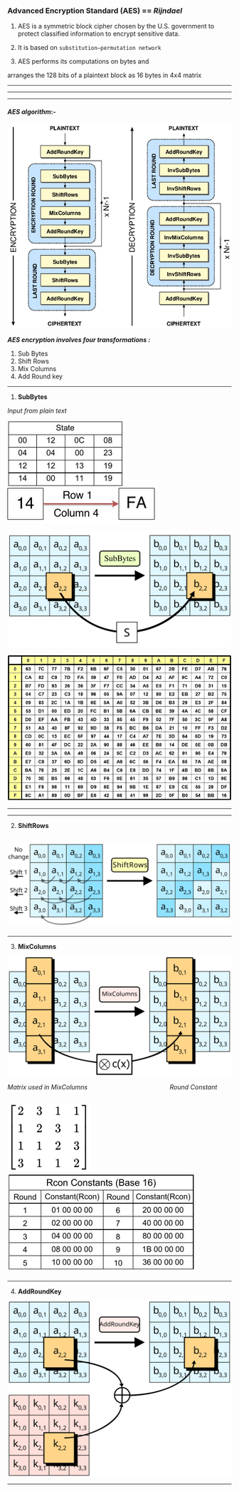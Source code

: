 
### **Advanced Encryption Standard (AES)** ==  **_Rijndael_**

 1. AES is a symmetric block cipher chosen by the U.S. government to protect classified information to encrypt sensitive data.


2. It is based on `substitution–permutation network`


3. AES performs its computations on bytes and 

arranges the 128 bits of a plaintext block as 16 bytes in 4x4 matrix

----------------------------------------------------------------------
----------------------------------------------------------------------
----------------------------------------------------------------------

#### **_AES algorithm_**:-


![AES STRUCTURE](https://raw.githubusercontent.com/R3DDY97/crypto-py/master/AES_py/pics/aes_en_de.png)

***AES encryption involves four transformations :***

1. Sub Bytes
2. Shift Rows
3. Mix Columns
3. Add Round key


----------------------------------------------------------------------
1. **SubBytes**

*Input from plain text*

![AES state](https://raw.githubusercontent.com/R3DDY97/crypto-py/master/AES_py/pics/state.jpg) &nbsp;&nbsp;&nbsp;&nbsp;&nbsp;&nbsp;&nbsp;&nbsp;&nbsp;&nbsp;&nbsp;&nbsp;&nbsp;&nbsp;&nbsp;&nbsp;&nbsp;&nbsp;&nbsp;&nbsp;&nbsp;&nbsp;&nbsp;&nbsp;&nbsp;&nbsp;&nbsp;&nbsp;&nbsp;&nbsp;&nbsp;&nbsp;&nbsp;&nbsp;&nbsp;&nbsp;&nbsp;&nbsp;&nbsp;&nbsp;&nbsp;&nbsp;&nbsp;&nbsp;&nbsp; ![AES sub](https://raw.githubusercontent.com/R3DDY97/crypto-py/master/AES_py/pics/state_sbox.jpg)


![AES SubBytes](https://raw.githubusercontent.com/R3DDY97/crypto-py/master/AES_py/pics/AES-SubBytes.svg?sanitize=true)


![AES sbox](https://raw.githubusercontent.com/R3DDY97/crypto-py/master/AES_py/pics/aes_sbox.jpg)



----------------------------------------------------------------------



----------------------------------------------------------------------
2. **ShiftRows**

![AES ShiftRows](https://raw.githubusercontent.com/R3DDY97/crypto-py/master/AES_py/pics/AES-ShiftRows.svg?sanitize=true)
----------------------------------------------------------------------


----------------------------------------------------------------------
3. **MixColumns**


![AES ShiftRows](https://raw.githubusercontent.com/R3DDY97/crypto-py/master/AES_py/pics/AES-MixColumns.svg?sanitize=true)

*Matrix used in MixColumns* &nbsp;&nbsp;&nbsp;&nbsp;&nbsp;&nbsp;&nbsp;&nbsp;&nbsp;&nbsp;&nbsp;&nbsp;&nbsp;&nbsp;&nbsp;&nbsp;&nbsp;&nbsp;&nbsp;&nbsp;&nbsp;&nbsp;&nbsp;&nbsp;&nbsp;&nbsp;&nbsp;&nbsp;&nbsp;&nbsp;&nbsp;&nbsp;&nbsp;&nbsp;&nbsp;&nbsp;&nbsp;&nbsp;&nbsp;&nbsp;&nbsp;&nbsp;&nbsp;&nbsp;&nbsp; *Round Constant*

![AES matrix](https://raw.githubusercontent.com/R3DDY97/crypto-py/master/AES_py/pics/matrix.svg?sanitize=true)   &nbsp;&nbsp;&nbsp;&nbsp;&nbsp;&nbsp;&nbsp;&nbsp;&nbsp;&nbsp;&nbsp;&nbsp;&nbsp;&nbsp;&nbsp;&nbsp;&nbsp;&nbsp;&nbsp;&nbsp;&nbsp;&nbsp;&nbsp;&nbsp;&nbsp;&nbsp;&nbsp;&nbsp;&nbsp; ![AES matrix](https://raw.githubusercontent.com/R3DDY97/crypto-py/master/AES_py/pics/rcon.jpg)
----------------------------------------------------------------------

----------------------------------------------------------------------
4. **AddRoundKey**

![AES AddRoundKey](https://raw.githubusercontent.com/R3DDY97/crypto-py/master/AES_py/pics/AES-AddRoundKey.svg?sanitize=true)

----------------------------------------------------------------------











